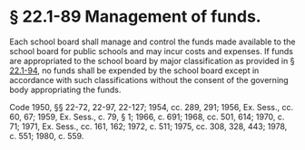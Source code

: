 # § 22.1-89 Management of funds.

<p>Each school board shall manage and control the funds made available to the school board for public schools and may incur costs and expenses. If funds are appropriated to the school board by major classification as provided in § <a href='http://law.lis.virginia.gov/vacode/22.1-94/'>22.1-94</a>, no funds shall be expended by the school board except in accordance with such classifications without the consent of the governing body appropriating the funds.</p><p>Code 1950, §§ 22-72, 22-97, 22-127; 1954, cc. 289, 291; 1956, Ex. Sess., cc. 60, 67; 1959, Ex. Sess., c. 79, § 1; 1966, c. 691; 1968, cc. 501, 614; 1970, c. 71; 1971, Ex. Sess., cc. 161, 162; 1972, c. 511; 1975, cc. 308, 328, 443; 1978, c. 551; 1980, c. 559.</p>